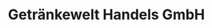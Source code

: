 ---
title: "Getränkewelt Handels GmbH"
url: /nussdorf-debant/getraenkewelt-handels-gmbh/
shop: Getränke
---